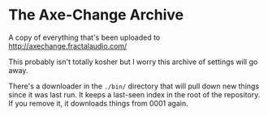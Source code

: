 # The Axe-Change Archive

A copy of everything that's been uploaded to http://axechange.fractalaudio.com/

This probably isn't totally kosher but I worry this archive of settings will go away.

There's a downloader in the `./bin/` directory that will pull down new things since it was last run. It keeps a last-seen index in the root of the repository. If you remove it, it downloads things from 0001 again.
